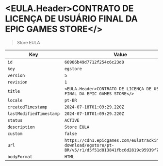 # <EULA.Header>CONTRATO DE LICENÇA DE USUÁRIO FINAL DA EPIC GAMES STORE</>

> Store EULA

| Key | Value |
| --- | ----- |
| `id` | `66986b49d7712f254c6c23d8` |
| `key` | `egstore` |
| `version` | `5` |
| `revision` | `1` |
| `title` | `<EULA.Header>CONTRATO DE LICENÇA DE USUÁRIO FINAL DA EPIC GAMES STORE</>` |
| `locale` | `pt-BR` |
| `createdTimestamp` | `2024-07-18T01:09:29.220Z` |
| `lastModifiedTimestamp` | `2024-07-18T01:09:29.220Z` |
| `status` | `ACTIVE` |
| `description` | `Store EULA` |
| `custom` | `false` |
| `url` | `https://cdn1.epicgames.com/eulatracking-download/egstore/pt-BR/v5/r1/d5f51d813841fbc6d2819c95939f78f1.pdf` |
| `bodyFormat` | `HTML` |

